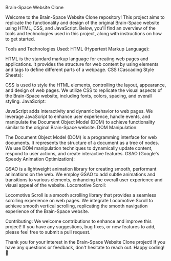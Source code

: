 Brain-Space Website Clone

Welcome to the Brain-Space Website Clone repository! This project aims to replicate the functionality and design of the original Brain-Space website using HTML, CSS, and JavaScript. Below, you'll find an overview of the tools and technologies used in this project, along with instructions on how to get started.

Tools and Technologies Used:
HTML (Hypertext Markup Language):

HTML is the standard markup language for creating web pages and applications.
It provides the structure for web content by using elements and tags to define different parts of a webpage.
CSS (Cascading Style Sheets):

CSS is used to style the HTML elements, controlling the layout, appearance, and design of web pages.
We utilize CSS to replicate the visual aspects of the Brain-Space website, including fonts, colors, spacing, and overall styling.
JavaScript:

JavaScript adds interactivity and dynamic behavior to web pages.
We leverage JavaScript to enhance user experience, handle events, and manipulate the Document Object Model (DOM) to achieve functionality similar to the original Brain-Space website.
DOM Manipulation:

The Document Object Model (DOM) is a programming interface for web documents. It represents the structure of a document as a tree of nodes.
We use DOM manipulation techniques to dynamically update content, respond to user actions, and create interactive features.
GSAO (Google's Speedy Animation Optimization):

GSAO is a lightweight animation library for creating smooth, performant animations on the web.
We employ GSAO to add subtle animations and transitions to various elements, enhancing the overall user experience and visual appeal of the website.
Locomotive Scroll:

Locomotive Scroll is a smooth scrolling library that provides a seamless scrolling experience on web pages.
We integrate Locomotive Scroll to achieve smooth vertical scrolling, replicating the smooth navigation experience of the Brain-Space website.

Contributing:
We welcome contributions to enhance and improve this project! If you have any suggestions, bug fixes, or new features to add, please feel free to submit a pull request.

Thank you for your interest in the Brain-Space Website Clone project! If you have any questions or feedback, don't hesitate to reach out. Happy coding! 🚀

